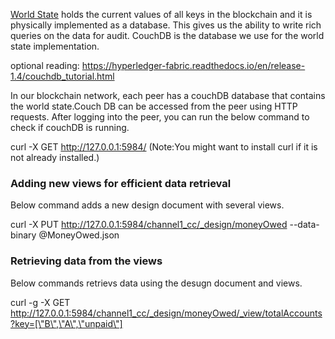 [World State](https://hyperledger-fabric.readthedocs.io/en/release-1.4/ledger/ledger.html#world-state) holds the current values of all keys in the blockchain and it is physically implemented as a database. This gives us the ability to write rich queries on the data for audit. CouchDB is the database we use for the world state implementation.  

optional reading: https://hyperledger-fabric.readthedocs.io/en/release-1.4/couchdb_tutorial.html

In our blockchain network, each peer has a couchDB database that contains the world state.Couch DB can be accessed from the peer using HTTP requests. After logging into the peer, you can run the below command to check if couchDB is running. 

curl -X GET http://127.0.0.1:5984/
(Note:You might want to install curl if it is not already installed.)

### Adding new views for efficient data retrieval
Below command adds a new design document with several views. 

curl -X PUT http://127.0.0.1:5984/channel1_cc/_design/moneyOwed --data-binary @MoneyOwed.json

### Retrieving data from the views
Below commands retrievs data using the desugn document and views.

curl -g -X GET http://127.0.0.1:5984/channel1_cc/_design/moneyOwed/_view/totalAccounts?key=[\"B\",\"A\",\"unpaid\"]


